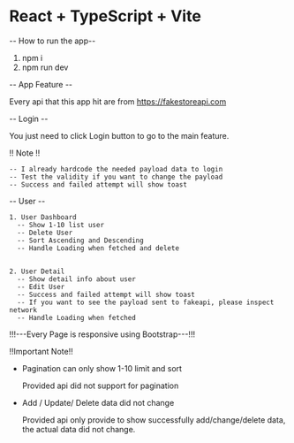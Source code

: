 # React + TypeScript + Vite

-- How to run the app--
1. npm i
2. npm run dev

-- App Feature --

Every api that this app hit are from https://fakestoreapi.com

-- Login --

You just need to click Login button to go to the main feature.

 !! Note !!

    -- I already hardcode the needed payload data to login
    -- Test the validity if you want to change the payload
    -- Success and failed attempt will show toast

-- User --

    1. User Dashboard
      -- Show 1-10 list user
      -- Delete User
      -- Sort Ascending and Descending
      -- Handle Loading when fetched and delete


    2. User Detail
      -- Show detail info about user
      -- Edit User
      -- Success and failed attempt will show toast
      -- If you want to see the payload sent to fakeapi, please inspect network
      -- Handle Loading when fetched

!!!---Every Page is responsive using Bootstrap---!!!

!!Important Note!!
- Pagination can only show 1-10 limit and sort

  Provided api did not support for pagination

- Add / Update/ Delete data did not change

  Provided api only provide to show successfully add/change/delete data, the actual data did not change.




